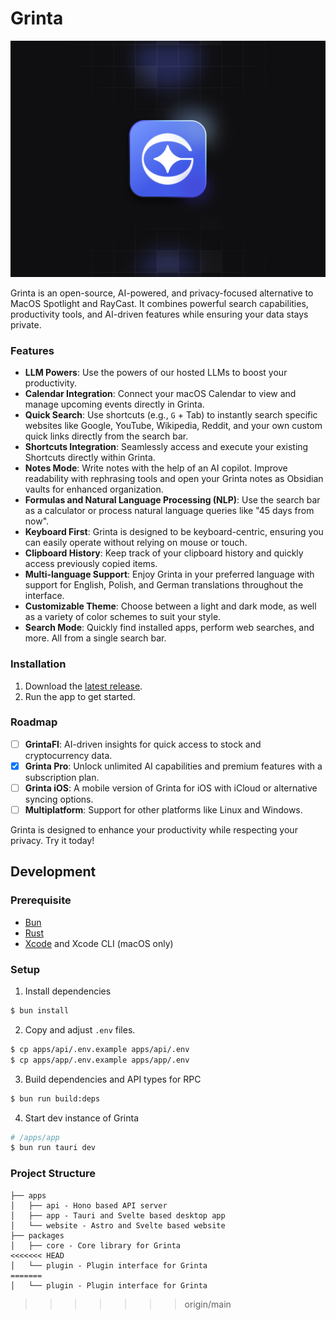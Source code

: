 # Grinta

<p align="center">
  <img src="./apps/website/public/pro.svg" alt="Grinta" width="604">
</p>

Grinta is an open-source, AI-powered, and privacy-focused alternative to MacOS Spotlight and RayCast. It combines powerful search capabilities, productivity tools, and AI-driven features while ensuring your data stays private.

### Features

- **LLM Powers**: Use the powers of our hosted LLMs to boost your productivity.
- **Calendar Integration**: Connect your macOS Calendar to view and manage upcoming events directly in Grinta.
- **Quick Search**: Use shortcuts (e.g., `G` + Tab) to instantly search specific websites like Google, YouTube, Wikipedia, Reddit, and your own custom quick links directly from the search bar.
- **Shortcuts Integration**: Seamlessly access and execute your existing Shortcuts directly within Grinta.
- **Notes Mode**: Write notes with the help of an AI copilot. Improve readability with rephrasing tools and open your Grinta notes as Obsidian vaults for enhanced organization.
- **Formulas and Natural Language Processing (NLP)**: Use the search bar as a calculator or process natural language queries like "45 days from now".
- **Keyboard First**: Grinta is designed to be keyboard-centric, ensuring you can easily operate without relying on mouse or touch.
- **Clipboard History**: Keep track of your clipboard history and quickly access previously copied items.
- **Multi-language Support**: Enjoy Grinta in your preferred language with support for English, Polish, and German translations throughout the interface.
- **Customizable Theme**: Choose between a light and dark mode, as well as a variety of color schemes to suit your style.
- **Search Mode**: Quickly find installed apps, perform web searches, and more. All from a single search bar.


### Installation

1. Download the [latest release](https://github.com/getgrinta/grinta/releases/latest).
2. Run the app to get started.

### Roadmap

- [ ] **GrintaFI**: AI-driven insights for quick access to stock and cryptocurrency data.
- [x] **Grinta Pro**: Unlock unlimited AI capabilities and premium features with a subscription plan.
- [ ] **Grinta iOS**: A mobile version of Grinta for iOS with iCloud or alternative syncing options.
- [ ] **Multiplatform**: Support for other platforms like Linux and Windows.

Grinta is designed to enhance your productivity while respecting your privacy. Try it today!

## Development

### Prerequisite

- [Bun](https://bun.sh)
- [Rust](https://www.rust-lang.org/)
- [Xcode](https://developer.apple.com/xcode/) and Xcode CLI (macOS only)

### Setup

1. Install dependencies

```sh
$ bun install
```

2. Copy and adjust `.env` files.

```sh
$ cp apps/api/.env.example apps/api/.env
$ cp apps/app/.env.example apps/app/.env
```

3. Build dependencies and API types for RPC

```sh
$ bun run build:deps
```

4. Start dev instance of Grinta

```sh
# /apps/app
$ bun run tauri dev
```

### Project Structure

```
├── apps
│   ├── api - Hono based API server
│   ├── app - Tauri and Svelte based desktop app
│   └── website - Astro and Svelte based website
├── packages
│   ├── core - Core library for Grinta
<<<<<<< HEAD
│   └── plugin - Plugin interface for Grinta
=======
│   └── plugin - Plugin interface for Grinta
```
>>>>>>> origin/main
